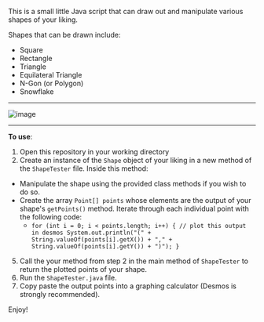 This is a small little Java script that can draw out and manipulate various shapes of your liking.

Shapes that can be drawn include: 
* Square
* Rectangle
* Triangle
* Equilateral Triangle
* N-Gon (or Polygon)
* Snowflake
---

![image](https://user-images.githubusercontent.com/33074434/128992036-90857315-862c-4dd9-a009-8e4c8e9df46d.png)

---

**To use**:
1. Open this repository in your working directory
2. Create an instance of the `Shape` object of your liking in a new method of the `ShapeTester` file. Inside this method:
* Manipulate the shape using the provided class methods if you wish to do so.
* Create the array `Point[] points` whose elements are the output of your shape's `getPoints()` method. Iterate through each individual point with the following code:
  * `for (int i = 0; i < points.length; i++) { // plot this output in desmos
      System.out.println("(" + String.valueOf(points[i].getX()) + "," + String.valueOf(points[i].getY()) + ")");
    } `
5. Call the your method from step 2 in the main method of `ShapeTester` to return the plotted points of your shape.
6. Run the `ShapeTester.java` file.
7. Copy paste the output points into a graphing calculator (Desmos is strongly recommended).

Enjoy!
